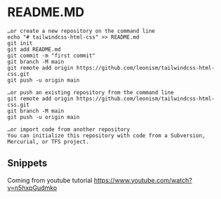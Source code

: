 # README.MD

```
…or create a new repository on the command line
echo "# tailwindcss-html-css" >> README.md
git init
git add README.md
git commit -m "first commit"
git branch -M main
git remote add origin https://github.com/leonism/tailwindcss-html-css.git
git push -u origin main
```

```
…or push an existing repository from the command line
git remote add origin https://github.com/leonism/tailwindcss-html-css.git
git branch -M main
git push -u origin main
```
```
…or import code from another repository
You can initialize this repository with code from a Subversion, Mercurial, or TFS project.
```
## Snippets
Coming from youtube tutorial https://www.youtube.com/watch?v=n5hxpGudmko